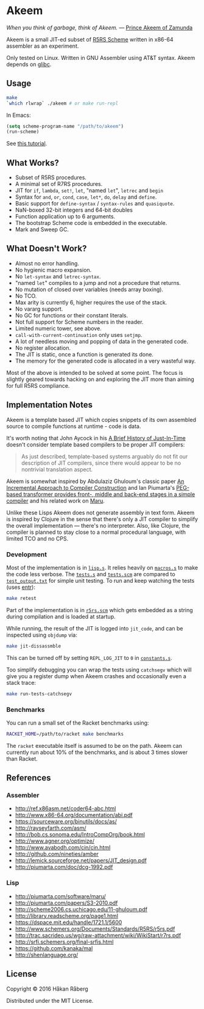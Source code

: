# Akeem

*When you think of garbage, think of Akeem.*
— [Prince Akeem of Zamunda](http://www.imdb.com/title/tt0094898/)

Akeem is a small JIT-ed subset of
[R5RS Scheme](http://www.schemers.org/Documents/Standards/R5RS/)
written in x86-64 assembler as an experiment.

Only tested on Linux. Written in GNU Assembler using AT&T
syntax. Akeem depends on
[glibc](https://www.gnu.org/software/libc/manual/html_mono/libc.html).


## Usage

``` bash
make
`which rlwrap` ./akeem # or make run-repl
```

In Emacs:

``` el
(setq scheme-program-name "/path/to/akeem")
(run-scheme)
```
See [this tutorial](http://community.schemewiki.org/?emacs-tutorial).


## What Works?

* Subset of R5RS procedures.
* A minimal set of R7RS procedures.
* JIT for `if`, `lambda`, `set!`, `let`,
  "named `let`", `letrec` and `begin`
* Syntax for `and`, `or`, `cond`, `case`, `let*`, `do`, `delay` and `define`.
* Basic support for `define-syntax` / `syntax-rules` and `quasiquote`.
* NaN-boxed 32-bit integers and 64-bit doubles
* Function application up to 6 arguments.
* The bootstrap Scheme code is embedded in the executable.
* Mark and Sweep GC.


## What Doesn't Work?

* Almost no error handling.
* No hygienic macro expansion.
* No `let-syntax` and `letrec-syntax`.
* "named `let`" compiles to a jump and not a procedure that returns.
* No mutation of closed over variables (needs array boxing).
* No TCO.
* Max arity is currently 6, higher requires the use of the stack.
* No vararg support.
* No GC for functions or their constant literals.
* Not full support for Scheme numbers in the reader.
* Limited numeric tower, see above.
* `call-with-current-continuation` only uses `setjmp`.
* A lot of needless moving and popping of data in the generated code.
* No register allocation.
* The JIT is static, once a function is generated its done.
* The memory for the generated code is allocated in a very wasteful
  way.

Most of the above is intended to be solved at some point. The focus is
slightly geared towards hacking on and exploring the JIT more than
aiming for full R5RS compliance.


## Implementation Notes

Akeem is a template based JIT which copies snippets of its own
assembled source to compile functions at runtime - code is data.

It's worth noting that John Aycock in his
[A Brief History of Just-In-Time](http://citeseerx.ist.psu.edu/viewdoc/download?doi=10.1.1.97.3985&rep=rep1&type=pdf)
doesn't consider template based compilers to be proper JIT compilers:

> As just described, template-based systems arguably do not fit our
> description of JIT compilers, since there would appear to be no
> nontrivial translation aspect.

Akeem is somewhat inspired by Abdulaziz Ghuloum's classic paper
[An Incremental Approach to Compiler Construction](http://scheme2006.cs.uchicago.edu/11-ghuloum.pdf)
and Ian Piumarta's
[PEG-based transformer provides front-, middle and back-end stages in a simple compiler](http://www.vpri.org/pdf/tr2010003_PEG.pdf)
and his related work on [Maru](http://piumarta.com/software/maru/).

Unlike these Lisps Akeem does not generate assembly in text
form. Akeem is inspired by Clojure in the sense that there's only a
JIT compiler to simplify the overall implementation — there's no
interpreter. Also, like Clojure, the compiler is planned to stay close
to a normal procedural language, with limited TCO and no CPS.

### Development

Most of the implementation is in
[`lisp.s`](https://github.com/hraberg/akeem/blob/master/lisp.s). It
relies heavily on
[`macros.s`](https://github.com/hraberg/akeem/blob/master/macros.s) to
make the code less verbose. The
[`tests.s`](https://github.com/hraberg/akeem/blob/master/tests.s) and
[`tests.scm`](https://github.com/hraberg/akeem/blob/master/tests.scm)
are compared to
[`test_output.txt`](https://github.com/hraberg/akeem/blob/master/test_output.txt)
for simple unit testing. To run and keep watching the tests (uses
[entr](http://entrproject.org/)):

``` bash
make retest
```

Part of the implementation is in
[`r5rs.scm`](https://github.com/hraberg/akeem/blob/master/r5rs.scm)
which gets embedded as a string during compilation and is loaded at
startup.

While running, the result of the JIT is logged into `jit_code`, and
can be inspected using `objdump` via:

``` bash
make jit-dissassmble
```
This can be turned off by setting `REPL_LOG_JIT` to `0` in
[`constants.s`](https://github.com/hraberg/akeem/blob/master/constants.s).

Too simplify debugging you can wrap the tests using `catchsegv` which
will give you a register dump when Akeem crashes and occasionally even
a stack trace:

``` bash
make run-tests-catchsegv
```

### Benchmarks

You can run a small set of the Racket benchmarks using:

``` bash
RACKET_HOME=/path/to/racket make benchmarks
```
The `racket` executable itself is assumed to be on the path. Akeem can
currently run about 10% of the benchmarks, and is about 3 times slower
than Racket.


## References

### Assembler

* http://ref.x86asm.net/coder64-abc.html
* http://www.x86-64.org/documentation/abi.pdf
* https://sourceware.org/binutils/docs/as/
* http://rayseyfarth.com/asm/
* http://bob.cs.sonoma.edu/IntroCompOrg/book.html
* http://www.agner.org/optimize/
* http://www.avabodh.com/cin/cin.html
* http://github.com/nineties/amber
* http://lemick.sourceforge.net/papers/JIT_design.pdf
* http://piumarta.com/doc/dcg-1992.pdf

### Lisp

* http://piumarta.com/software/maru/
* http://piumarta.com/papers/S3-2010.pdf
* http://scheme2006.cs.uchicago.edu/11-ghuloum.pdf
* http://library.readscheme.org/page1.html
* https://dspace.mit.edu/handle/1721.1/5600
* http://www.schemers.org/Documents/Standards/R5RS/r5rs.pdf
* http://trac.sacrideo.us/wg/raw-attachment/wiki/WikiStart/r7rs.pdf
* http://srfi.schemers.org/final-srfis.html
* https://github.com/kanaka/mal
* http://shenlanguage.org/


## License

Copyright © 2016 Håkan Råberg

Distributed under the MIT License.
